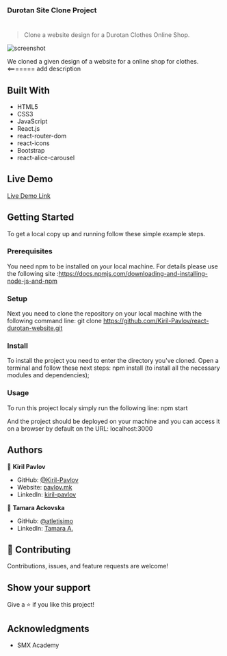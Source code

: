 ### Durotan Site Clone Project

# 

> Clone a website design for a Durotan Clothes Online Shop.

![screenshot](https://github.com/Kiril-Pavlov/react-durotan-website/blob/main/durotan-screenshot.png?raw=true)

We cloned a given design of a website for a online shop for clothes.
<======= add description

## Built With

- HTML5
- CSS3
- JavaScript
- React.js
- react-router-dom
- react-icons
- Bootstrap
- react-alice-carousel

## Live Demo
[Live Demo Link](https://durotan-clone-site.netlify.app/)


## Getting Started

To get a local copy up and running follow these simple example steps.

### Prerequisites
You need npm to be installed on your local machine. For details please use the following site :https://docs.npmjs.com/downloading-and-installing-node-js-and-npm

### Setup
Next you need to clone the repository on your local machine with the following command line: 
git clone https://github.com/Kiril-Pavlov/react-durotan-website.git

### Install
To install the project you need to enter the directory you've cloned. Open a terminal and follow these next steps:
npm install (to install all the necessary modules and dependencies);

### Usage
To run this project localy simply run the following line:
npm start

And the project should be deployed on your machine and you can access it on a browser by default on the URL: localhost:3000


## Authors

👤 **Kiril Pavlov**

- GitHub: [@Kiril-Pavlov](https://github.com/Kiril-Pavlov)
- Website: [pavlov.mk](https://pavlov.mk)
- LinkedIn: [kiril-pavlov](https://www.linkedin.com/in/kiril-pavlov/)

👤 **Tamara Ackovska**

- GitHub: [@atletisimo](https://github.com/atletisimo)
- LinkedIn: [Tamara A.](https://www.linkedin.com/in/tamara-a-6a0b70150/)

## 🤝 Contributing

Contributions, issues, and feature requests are welcome!

## Show your support

Give a ⭐️ if you like this project!

## Acknowledgments

- SMX Academy
